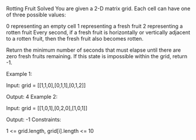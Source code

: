 Rotting Fruit
Solved 
You are given a 2-D matrix grid. Each cell can have one of three possible values:

0 representing an empty cell
1 representing a fresh fruit
2 representing a rotten fruit
Every second, if a fresh fruit is horizontally or vertically adjacent to a rotten fruit, then the fresh fruit also becomes rotten.

Return the minimum number of seconds that must elapse until there are zero fresh fruits remaining. If this state is impossible within the grid, return -1.

Example 1:



Input: grid = [[1,1,0],[0,1,1],[0,1,2]]

Output: 4
Example 2:

Input: grid = [[1,0,1],[0,2,0],[1,0,1]]

Output: -1
Constraints:

1 <= grid.length, grid[i].length <= 10

